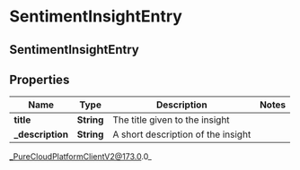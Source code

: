 # SentimentInsightEntry

## SentimentInsightEntry

## Properties

|Name | Type | Description | Notes|
|------------ | ------------- | ------------- | -------------|
| **title** | **String** | The title given to the insight | |
| **_description** | **String** | A short description of the insight | |



_PureCloudPlatformClientV2@173.0.0_
